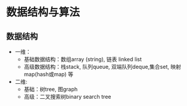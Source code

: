 # 数据结构与算法

## 数据结构

* 一维：
    * 基础数据结构：数组array (string), 链表 linked list
    * 高级数据结构：栈stack, 队列queue, 双端队列deque,集合set, 映射map(hash或map) 等
* 二维:
    * 基础：树tree,  图graph
    * 高级：二叉搜索树binary search tree